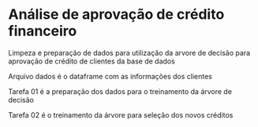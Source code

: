 # Análise de aprovação de crédito financeiro
Limpeza e preparação de dados para utilização da arvore de decisão para aprovação de crédito de clientes da base de dados

Arquivo dados é o dataframe com as informações dos clientes

Tarefa 01 é a preparação dos dados para o treinamento da árvore de decisão

Tarefa 02 é o treinamento da árvore para seleção dos novos créditos
